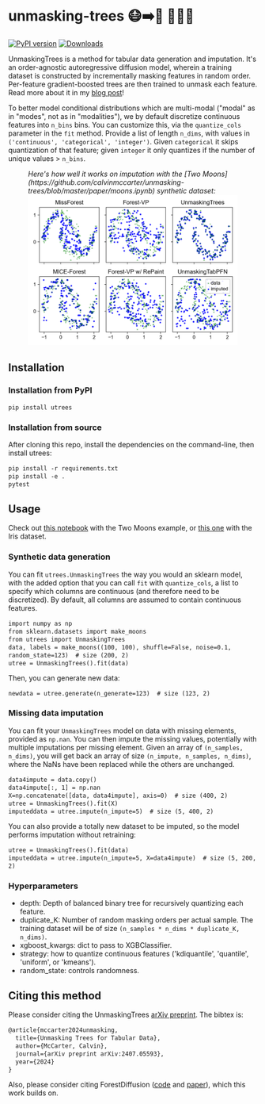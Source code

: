 # unmasking-trees 😷➡️🥳 🌲🌲🌲

[![PyPI version](https://badge.fury.io/py/utrees.svg)](https://badge.fury.io/py/utrees)
[![Downloads](https://static.pepy.tech/badge/utrees)](https://pepy.tech/project/utrees)

UnmaskingTrees is a method for tabular data generation and imputation. It's an order-agnostic autoregressive diffusion model, wherein a training dataset is constructed by incrementally masking features in random order. Per-feature gradient-boosted trees are then trained to unmask each feature. Read more about it in my [blog post](https://calvinmccarter.substack.com/p/unmasking-trees-for-tabular-data)!

To better model conditional distributions which are multi-modal ("modal" as in "modes", not as in "modalities"), we by default discretize continuous features into `n_bins` bins. You can customize this, via the `quantize_cols` parameter in the `fit` method. Provide a list of length `n_dims`, with values in `('continuous', 'categorical', 'integer')`. Given `categorical` it skips quantization of that feature; given `integer` it only quantizes if the number of unique values > `n_bins`.


<figure>
  <figcaption><i>Here's how well it works on imputation with the [Two Moons](https://github.com/calvinmccarter/unmasking-trees/blob/master/paper/moons.ipynb) synthetic dataset:</i></figcaption>
  <img src="paper/moons-imputation.png" alt="drawing" width="600"/>
</figure>

## Installation 

### Installation from PyPI
```
pip install utrees
```

### Installation from source
After cloning this repo, install the dependencies on the command-line, then install utrees:
```
pip install -r requirements.txt
pip install -e .
pytest
```

## Usage

Check out [this notebook](https://github.com/calvinmccarter/unmasking-trees/blob/master/paper/moons.ipynb) with the Two Moons example, or [this one](https://github.com/calvinmccarter/unmasking-trees/blob/master/paper/iris.ipynb) with the Iris dataset.

### Synthetic data generation

You can fit `utrees.UnmaskingTrees` the way you would an sklearn model, with the added option that you can call `fit` with `quantize_cols`, a list to specify which columns are continuous (and therefore need to be discretized). By default, all columns are assumed to contain continuous features.

```
import numpy as np
from sklearn.datasets import make_moons
from utrees import UnmaskingTrees
data, labels = make_moons((100, 100), shuffle=False, noise=0.1, random_state=123)  # size (200, 2)
utree = UnmaskingTrees().fit(data)
```

Then, you can generate new data:

```
newdata = utree.generate(n_generate=123)  # size (123, 2)
```

### Missing data imputation

You can fit your `UnmaskingTrees` model on data with missing elements, provided as `np.nan`. You can then impute the missing values, potentially with multiple imputations per missing element. Given an array of `(n_samples, n_dims)`, you will get back an array of size `(n_impute, n_samples, n_dims)`, where the NaNs have been replaced while the others are unchanged.

```
data4impute = data.copy()
data4impute[:, 1] = np.nan
X=np.concatenate([data, data4impute], axis=0)  # size (400, 2)
utree = UnmaskingTrees().fit(X)                                                                                    
imputeddata = utree.impute(n_impute=5)  # size (5, 400, 2)
```

You can also provide a totally new dataset to be imputed, so the model performs imputation without retraining:

```
utree = UnmaskingTrees().fit(data)                                                                                    
imputeddata = utree.impute(n_impute=5, X=data4impute)  # size (5, 200, 2)
```

### Hyperparameters

- depth: Depth of balanced binary tree for recursively quantizing each feature.
- duplicate_K: Number of random masking orders per actual sample. The training dataset will be of size `(n_samples * n_dims * duplicate_K, n_dims)`.
- xgboost_kwargs: dict to pass to XGBClassifier.
- strategy: how to quantize continuous features ('kdiquantile', 'quantile', 'uniform', or 'kmeans').
- random_state: controls randomness.


## Citing this method

Please consider citing the UnmaskingTrees [arXiv preprint](https://arxiv.org/pdf/2407.05593). The bibtex is:

```
@article{mccarter2024unmasking,
  title={Unmasking Trees for Tabular Data},
  author={McCarter, Calvin},
  journal={arXiv preprint arXiv:2407.05593},
  year={2024}
}
````

Also, please consider citing ForestDiffusion ([code](https://github.com/SamsungSAILMontreal/ForestDiffusion) and [paper](https://arxiv.org/abs/2309.09968)), which this work builds on.
